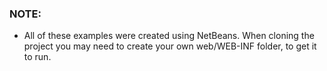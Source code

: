 ### NOTE:

* All of these examples were created using NetBeans. When cloning 
  the project you may need to create your own web/WEB-INF folder,
  to get it to run.
